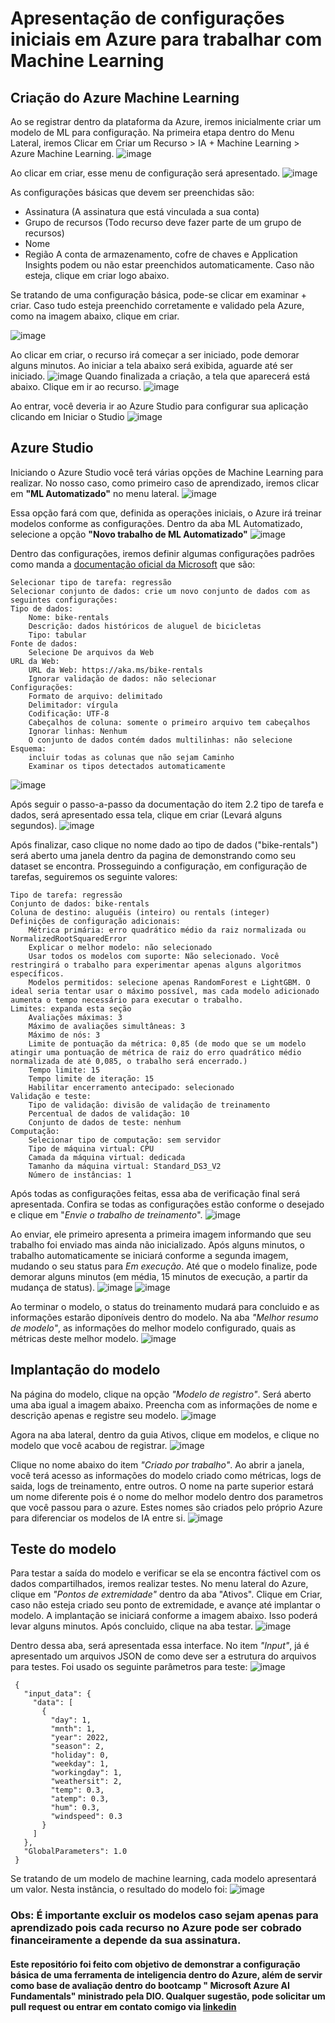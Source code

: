 # Apresentação de configurações iniciais em Azure para trabalhar com Machine Learning

## Criação do Azure Machine Learning

Ao se registrar dentro da plataforma da Azure, iremos inicialmente criar um modelo de ML para configuração. Na primeira etapa dentro do Menu Lateral, iremos Clicar em Criar um Recurso > IA + Machine Learning > Azure Machine Learning.
![image](https://github.com/HugoCSouza/inicio-azure/assets/150296370/c1a988ac-5a9f-4cd5-b67a-c64617fc48e8)

Ao clicar em criar, esse menu de configuração será apresentado.
![image](https://github.com/HugoCSouza/inicio-azure/assets/150296370/0989c290-ee43-4e74-b6b8-dccac0bc9b23)

As configurações básicas que devem ser preenchidas são:
- Assinatura (A assinatura que está vinculada a sua conta)
- Grupo de recursos (Todo recurso deve fazer parte de um grupo de recursos)
- Nome
- Região
A conta de armazenamento, cofre de chaves e Application Insights podem ou não estar preenchidos automaticamente. Caso não esteja, clique em criar logo abaixo.

Se tratando de uma configuração básica, pode-se clicar em examinar + criar. Caso tudo esteja preenchido corretamente e validado pela Azure, como na imagem abaixo, clique em criar.

![image](https://github.com/HugoCSouza/inicio-azure/assets/150296370/685d969c-edb3-4580-beb2-a9c5098a1743)

Ao clicar em criar, o recurso irá começar a ser iniciado, pode demorar alguns minutos. Ao iniciar a tela abaixo será exibida, aguarde até ser iniciado.
![image](https://github.com/HugoCSouza/inicio-azure/assets/150296370/6e175e20-7f05-4b21-b61a-d4003f70d681)
Quando finalizada a criação, a tela que aparecerá está abaixo. Clique em ir ao recurso.
![image](https://github.com/HugoCSouza/inicio-azure/assets/150296370/bc418b42-70d9-4650-971a-705add9c6225)

Ao entrar, você deveria ir ao Azure Studio para configurar sua aplicação clicando em Iniciar o Studio
![image](https://github.com/HugoCSouza/inicio-azure/assets/150296370/cd9260c5-9dac-443d-9141-dcf5ebbd68cf)

## Azure Studio
Iniciando o Azure Studio você terá várias opções de Machine Learning para realizar. No nosso caso, como primeiro caso de aprendizado, iremos clicar em **"ML Automatizado"** no menu lateral.
![image](https://github.com/HugoCSouza/inicio-azure/assets/150296370/15df3ec0-053b-4086-b860-02b30651aced)

Essa opção fará com que, definida as operações iniciais, o Azure irá treinar modelos conforme as configurações. Dentro da aba ML Automatizado, selecione a opção **"Novo trabalho de ML Automatizado"**
![image](https://github.com/HugoCSouza/inicio-azure/assets/150296370/7851123c-e256-4ba1-94d5-82fa1b0c6e7f)

Dentro das configurações, iremos definir algumas configurações padrões como manda a [documentação oficial da Microsoft](https://microsoftlearning.github.io/AI-900-AIFundamentals.pt-BR/Instructions/02-module-02.html) que são:

    Selecionar tipo de tarefa: regressão
    Selecionar conjunto de dados: crie um novo conjunto de dados com as seguintes configurações:
    Tipo de dados:
        Nome: bike-rentals
        Descrição: dados históricos de aluguel de bicicletas
        Tipo: tabular
    Fonte de dados:
        Selecione De arquivos da Web
    URL da Web:
        URL da Web: https://aka.ms/bike-rentals
        Ignorar validação de dados: não selecionar
    Configurações:
        Formato de arquivo: delimitado
        Delimitador: vírgula
        Codificação: UTF-8
        Cabeçalhos de coluna: somente o primeiro arquivo tem cabeçalhos
        Ignorar linhas: Nenhum
        O conjunto de dados contém dados multilinhas: não selecione
    Esquema:
        incluir todas as colunas que não sejam Caminho
        Examinar os tipos detectados automaticamente

![image](https://github.com/HugoCSouza/inicio-azure/assets/150296370/abf388e3-61e7-4c86-bbd8-66d92ae9cf71)

Após seguir o passo-a-passo da documentação do item 2.2 tipo de tarefa e dados, será apresentado essa tela, clique em criar (Levará alguns segundos).
![image](https://github.com/HugoCSouza/inicio-azure/assets/150296370/7ac05548-bae1-43a2-a619-6ddabc1a4bfc)

Após finalizar, caso clique no nome dado ao tipo de dados ("bike-rentals") será aberto uma janela dentro da pagina de demonstrando como seu dataset se encontra. Prosseguindo a configuração, em configuração de tarefas, seguiremos os seguinte valores:

    Tipo de tarefa: regressão
    Conjunto de dados: bike-rentals
    Coluna de destino: aluguéis (inteiro) ou rentals (integer)
    Definições de configuração adicionais:
        Métrica primária: erro quadrático médio da raiz normalizada ou NormalizedRootSquaredError
        Explicar o melhor modelo: não selecionado
        Usar todos os modelos com suporte: Não selecionado. Você restringirá o trabalho para experimentar apenas alguns algoritmos específicos.
        Modelos permitidos: selecione apenas RandomForest e LightGBM. O ideal seria tentar usar o máximo possível, mas cada modelo adicionado aumenta o tempo necessário para executar o trabalho.
    Limites: expanda esta seção
        Avaliações máximas: 3
        Máximo de avaliações simultâneas: 3
        Máximo de nós: 3
        Limite de pontuação da métrica: 0,85 (de modo que se um modelo atingir uma pontuação de métrica de raiz do erro quadrático médio normalizada de até 0,085, o trabalho será encerrado.)
        Tempo limite: 15
        Tempo limite de iteração: 15
        Habilitar encerramento antecipado: selecionado
    Validação e teste:
        Tipo de validação: divisão de validação de treinamento
        Percentual de dados de validação: 10
        Conjunto de dados de teste: nenhum
    Computação:
        Selecionar tipo de computação: sem servidor
        Tipo de máquina virtual: CPU
        Camada da máquina virtual: dedicada
        Tamanho da máquina virtual: Standard_DS3_V2
        Número de instâncias: 1


Após todas as configurações feitas, essa aba de verificação final será apresentada. Confira se todas as configurações estão conforme o desejado e clique em "*Envie o trabalho de treinamento*". 
![image](https://github.com/HugoCSouza/inicio-azure/assets/150296370/6917a254-7fb4-4493-b61a-119c6238de27)

Ao enviar, ele primeiro apresenta a primeira imagem informando que seu trabalho foi enviado mas ainda não inicializado. Após alguns minutos, o trabalho automaticamente se iniciará conforme a segunda imagem, mudando o seu status para *Em execução*. Até que o modelo finalize, pode demorar alguns minutos (em média, 15 minutos de execução, a partir da mudança de status).
![image](https://github.com/HugoCSouza/inicio-azure/assets/150296370/10d587cc-37e1-47b5-b07e-5a932d13c079)
![image](https://github.com/HugoCSouza/inicio-azure/assets/150296370/0afc023b-f469-4f15-bbfc-8988c635beda)

Ao terminar o modelo, o status do treinamento mudará para concluido e as informações estarão diponíveis dentro do modelo. Na aba *"Melhor resumo de modelo"*, as informações do melhor modelo configurado, quais as métricas deste melhor modelo.
![image](https://github.com/HugoCSouza/inicio-azure/assets/150296370/5c1170cb-9cbe-4f2c-81bd-1206e87b982d)

## Implantação do modelo

Na página do modelo, clique na opção *"Modelo de registro"*. Será aberto uma aba igual a imagem abaixo. Preencha com as informações de nome e descrição apenas e registre seu modelo.
![image](https://github.com/HugoCSouza/inicio-azure/assets/150296370/5a2e98bf-f450-4049-8309-e5db0aef3de3)

Agora na aba lateral, dentro da guia Ativos, clique em modelos, e clique no modelo que você acabou de registrar.
![image](https://github.com/HugoCSouza/inicio-azure/assets/150296370/7f7f4d04-b559-4deb-99f2-d3009c5f3214)

Clique no nome abaixo do item *"Criado por trabalho"*. Ao abrir a janela, você terá acesso as informações do modelo criado como métricas, logs de saida, logs de treinamento, entre outros. O nome na parte superior estará um nome diferente pois é o nome do melhor modelo dentro dos parametros que você passou para o azure. Estes nomes são criados pelo próprio Azure para diferenciar os modelos de IA entre si.
![image](https://github.com/HugoCSouza/inicio-azure/assets/150296370/b9d87566-3e28-48c8-a345-02bbdec66ef2)

## Teste do modelo
Para testar a saída do modelo e verificar se ela se encontra fáctivel com os dados compartilhados, iremos realizar testes. No menu lateral do Azure, clique em *"Pontos de extremidade"* dentro da aba "Ativos". Clique em Criar, caso não esteja criado seu ponto de extremidade, e avançe até implantar o modelo. A implantação se iniciará conforme a imagem abaixo. Isso poderá levar alguns minutos. Após concluido, clique na aba testar.
![image](https://github.com/HugoCSouza/inicio-azure/assets/150296370/786bb78e-02a9-481c-8b62-1ee985d37ada)

Dentro dessa aba, será apresentada essa interface. No item *"Input"*, já é apresentado um arquivos JSON de como deve ser a estrutura do arquivos para testes. Foi usado os seguinte parâmetros para teste:
![image](https://github.com/HugoCSouza/inicio-azure/assets/150296370/59845144-29ab-4539-8309-7526b8092e9d)
```
 {
   "input_data": { 
     "data": [
       {
         "day": 1,
         "mnth": 1,   
         "year": 2022,
         "season": 2,
         "holiday": 0,
         "weekday": 1,
         "workingday": 1,
         "weathersit": 2, 
         "temp": 0.3, 
         "atemp": 0.3,
         "hum": 0.3,
         "windspeed": 0.3 
       }
     ]    
   },   
   "GlobalParameters": 1.0
 }
```
Se tratando de um modelo de machine learning, cada modelo apresentará um valor. Nesta instância, o resultado do modelo foi:
![image](https://github.com/HugoCSouza/inicio-azure/assets/150296370/16bfd565-b408-4dea-aeb1-781cf04209cc)

### **Obs: É importante excluir os modelos caso sejam apenas para aprendizado pois cada recurso no Azure pode ser cobrado financeiramente a depende da sua assinatura.**

#### Este repositório foi feito com objetivo de demonstrar a configuração básica de uma ferramenta de inteligencia dentro do Azure, além de servir como base de avaliação dentro do bootcamp " Microsoft Azure AI Fundamentals" ministrado pela DIO. Qualquer sugestão, pode solicitar um pull request ou entrar em contato comigo via [linkedin](https://www.linkedin.com/in/hugo-cs-souza/)
























